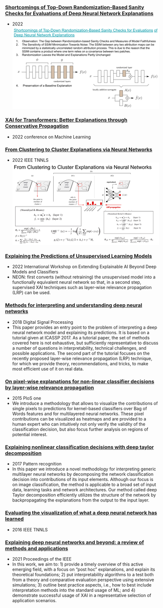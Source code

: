 ### [Shortcomings of Top-Down Randomization-Based Sanity Checks for Evaluations of Deep Neural Network Explanations](https://arxiv.org/pdf/2211.12486.pdf)
- 2022
![Rand](figures/RandomSanityCheeckNotGood.png)


### [XAI for Transformers: Better Explanations through Conservative Propagation](https://arxiv.org/pdf/2202.07304.pdf)
- 2022 conference on Machine Learning

### [From Clustering to Cluster Explanations via Neural Networks](https://arxiv.org/pdf/2202.07304.pdf)
- 2022 IEEE TNNLS
![Rand](figures/NEON.png)

### [Explaining the Predictions of Unsupervised Learning Models](https://link.springer.com/chapter/10.1007/978-3-031-04083-2_7)
- 2022 International Workshop on Extending Explainable AI Beyond Deep Models and Classifiers
- NEON: first converts (without retraining) the unsupervised model into a functionally equivalent neural network so that, in a second step, supervised XAI techniques such as layer-wise relevance propagation (LRP) can be used.

### [Methods for interpreting and understanding deep neural networks](https://www.sciencedirect.com/science/article/pii/S1051200417302385)
- 2018 Digital Signal Processing
- This paper provides an entry point to the problem of interpreting a deep neural network model and explaining its predictions. It is based on a tutorial given at ICASSP 2017. As a tutorial paper, the set of methods covered here is not exhaustive, but sufficiently representative to discuss a number of questions in interpretability, technical challenges, and possible applications. The second part of the tutorial focuses on the recently proposed layer-wise relevance propagation (LRP) technique, for which we provide theory, recommendations, and tricks, to make most efficient use of it on real data.

### [On pixel-wise explanations for non-linear classifier decisions by layer-wise relevance propagation](https://journals.plos.org/plosone/article?id=10.1371/journal.pone.0130140)
- 2015 PloS one
- We introduce a methodology that allows to visualize the contributions of single pixels to predictions for kernel-based classifiers over Bag of Words features and for multilayered neural networks. These pixel contributions can be visualized as heatmaps and are provided to a human expert who can intuitively not only verify the validity of the classification decision, but also focus further analysis on regions of potential interest.

### [Explaining nonlinear classification decisions with deep taylor decomposition](https://www.sciencedirect.com/science/article/pii/S0031320316303582)
- 2017 Pattern recognition
- In this paper we introduce a novel methodology for interpreting generic multilayer neural networks by decomposing the network classification decision into contributions of its input elements. Although our focus is on image classification, the method is applicable to a broad set of input data, learning tasks and network architectures. Our method called deep Taylor decomposition efficiently utilizes the structure of the network by backpropagating the explanations from the output to the input layer.

### [Evaluating the visualization of what a deep neural network has learned](https://arxiv.org/pdf/1509.06321.pdf)
- 2016 IEEE TNNLS

### [Explaining deep neural networks and beyond: a review of methods and applications](https://ieeexplore.ieee.org/iel7/5/9369414/09369420.pdf)
- 2021 Proceedings of the IEEE
- In this work, we aim to: 1) provide a timely overview of this active emerging field, with a focus on “post hoc” explanations, and explain its theoretical foundations; 2) put interpretability algorithms to a test both from a theory and comparative evaluation perspective using extensive simulations; 3) outline best practice aspects, i.e., how to best include interpretation methods into the standard usage of ML; and 4) demonstrate successful usage of XAI in a representative selection of application scenarios.
